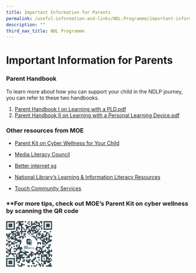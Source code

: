 ```yaml
---
title: Important Information for Parents
permalink: /useful-information-and-links/NDL-Programme/important-information-for-parents
description: ""
third_nav_title: NDL Programme
---
```

# **Important Information for Parents**

### Parent Handbook

To learn more about how you can support your child in the NDLP journey, you can refer to these two handbooks.  
1. [Parent Handbook I on Learning with a PLD.pdf](/files/Parent%20Handbook%20I%20on%20Learning%20with%20a%20PLD.pdf)  
2. [Parent Handbook II on Learning with a Personal Learning Device.pdf](/files/Parent%20Handbook%20II%20on%20Learning%20with%20a%20Personal%20Learning%20Device.pdf)  

### Other resources from MOE


*   [Parent Kit on Cyber Wellness for Your Child](https://go.gov.sg/moe-cyber-wellness)

*   [Media Literacy Council](https://www.moe.gov.sg/programmes/cyber-wellness/) 

*   [Better internet sg](https://go.gov.sg/better-internet-sg)

*   [National Library’s Learning & Information Literacy Resources](https://sure.nlb.gov.sg/)

*   [Touch Community Services](https://help123.sg/)

### **For more tips, check out MOE’s Parent Kit on cyber wellness by scanning the QR code

<img src="/images/MOE%20Parents%20Kit.png" 
     style="width:25%">